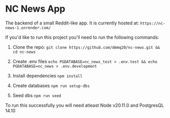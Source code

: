 # NC News App

The backend of a small Reddit-like app. It is currently hosted at: `https://nc-news-1.onrender.com/`

If you'd like to run this project you'll need to run the following commands:

1. Clone the repo:
   `git clone https://github.com/dmmq20/nc-news.git && cd nc-news`

2. Create .env files
   `echo PGDATABASE=nc_news_test > .env.test && echo PGDATABASE=nc_news > .env.development`

3. Install dependencies
   `npm install`

4. Create databases
   `npm run setup-dbs`

5. Seed dbs
   `npm run seed`

To run this successfully you will need atleast Node v20.11.0 and PostgresQL 14.10
